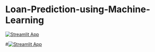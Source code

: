 # Loan-Prediction-using-Machine-Learning



[![Streamlit App](https://static.streamlit.io/badges/streamlit_badge_black_white.svg)](https://share.streamlit.io/joshni34/loan-prediction-using-machine-learning/main/app.py)




#[![Streamlit App](https://static.streamlit.io/badges/streamlit_badge_black_white.svg)](https://share.streamlit.io/joshni34/loan-prediction-using-machine-learning/main/app.py)
